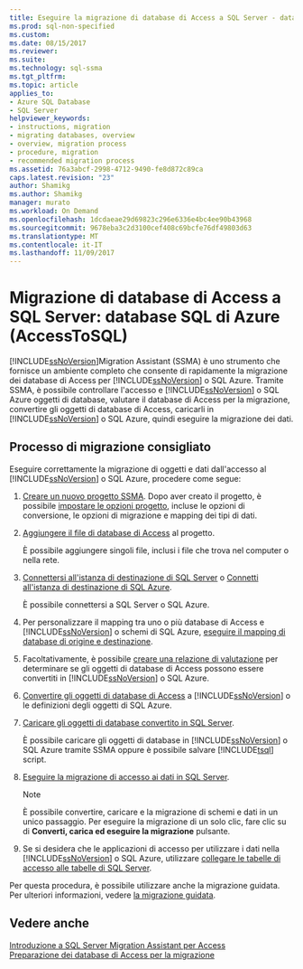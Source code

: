 ```yaml
---
title: Eseguire la migrazione di database di Access a SQL Server - database SQL di Azure | Documenti Microsoft
ms.prod: sql-non-specified
ms.custom: 
ms.date: 08/15/2017
ms.reviewer: 
ms.suite: 
ms.technology: sql-ssma
ms.tgt_pltfrm: 
ms.topic: article
applies_to:
- Azure SQL Database
- SQL Server
helpviewer_keywords:
- instructions, migration
- migrating databases, overview
- overview, migration process
- procedure, migration
- recommended migration process
ms.assetid: 76a3abcf-2998-4712-9490-fe8d872c89ca
caps.latest.revision: "23"
author: Shamikg
ms.author: Shamikg
manager: murato
ms.workload: On Demand
ms.openlocfilehash: 1dcdaeae29d69823c296e6336e4bc4ee90b43968
ms.sourcegitcommit: 9678eba3c2d3100cef408c69bcfe76df49803d63
ms.translationtype: MT
ms.contentlocale: it-IT
ms.lasthandoff: 11/09/2017
---
```

# <a name="migrating-access-databases-to-sql-server---azure-sql-db-accesstosql"></a>Migrazione di database di Access a SQL Server: database SQL di Azure (AccessToSQL)
[!INCLUDE[ssNoVersion](../../includes/ssnoversion_md.md)]Migration Assistant (SSMA) è uno strumento che fornisce un ambiente completo che consente di rapidamente la migrazione dei database di Access per [!INCLUDE[ssNoVersion](../../includes/ssnoversion_md.md)] o SQL Azure. Tramite SSMA, è possibile controllare l'accesso e [!INCLUDE[ssNoVersion](../../includes/ssnoversion_md.md)] o SQL Azure oggetti di database, valutare il database di Access per la migrazione, convertire gli oggetti di database di Access, caricarli in [!INCLUDE[ssNoVersion](../../includes/ssnoversion_md.md)] o SQL Azure, quindi eseguire la migrazione dei dati.  
  
## <a name="recommended-migration-process"></a>Processo di migrazione consigliato  
Eseguire correttamente la migrazione di oggetti e dati dall'accesso al [!INCLUDE[ssNoVersion](../../includes/ssnoversion_md.md)] o SQL Azure, procedere come segue:  
  
1.  [Creare un nuovo progetto SSMA](http://msdn.microsoft.com/f2d1f0b0-5394-4adb-b3f3-abd71eb68ca7). Dopo aver creato il progetto, è possibile [impostare le opzioni progetto](http://msdn.microsoft.com/0a7304df-2f35-4453-96ef-7ac83dea1167), incluse le opzioni di conversione, le opzioni di migrazione e mapping dei tipi di dati.  
  
2.  [Aggiungere il file di database di Access](http://msdn.microsoft.com/e944c740-4c8a-4bc1-b0ed-be57bc06dced) al progetto.  
  
    È possibile aggiungere singoli file, inclusi i file che trova nel computer o nella rete.  
  
3.  [Connettersi all'istanza di destinazione di SQL Server](http://msdn.microsoft.com/f84cf007-ddf1-4396-a07c-3e0729abc769) o [Connetti all'istanza di destinazione di SQL Azure](http://msdn.microsoft.com/1ba0d113-dc05-4431-8689-e14a8821bafd).  
  
    È possibile connettersi a SQL Server o SQL Azure.  
  
4.  Per personalizzare il mapping tra uno o più database di Access e [!INCLUDE[ssNoVersion](../../includes/ssnoversion_md.md)] o schemi di SQL Azure, [eseguire il mapping di database di origine e destinazione](http://msdn.microsoft.com/69bee937-7b2c-49ee-8866-7518c683fad4).  
  
5.  Facoltativamente, è possibile [creare una relazione di valutazione](http://msdn.microsoft.com/8b9e23d6-da62-437a-8c05-8ad2628b9441) per determinare se gli oggetti di database di Access possono essere convertiti in [!INCLUDE[ssNoVersion](../../includes/ssnoversion_md.md)] o SQL Azure.  
  
6.  [Convertire gli oggetti di database di Access](http://msdn.microsoft.com/e0ef67bf-80a6-4e6c-a82d-5d46e0623c6c) a [!INCLUDE[ssNoVersion](../../includes/ssnoversion_md.md)] o le definizioni degli oggetti di SQL Azure.  
  
7.  [Caricare gli oggetti di database convertito in SQL Server](http://msdn.microsoft.com/4e854eee-b10c-4f0b-9d9e-d92416e6f2ba).  
  
    È possibile caricare gli oggetti di database in [!INCLUDE[ssNoVersion](../../includes/ssnoversion_md.md)] o SQL Azure tramite SSMA oppure è possibile salvare [!INCLUDE[tsql](../../includes/tsql_md.md)] script.  
  
8.  [Eseguire la migrazione di accesso ai dati in SQL Server](http://msdn.microsoft.com/f3b18af7-1af0-499d-a00d-a0af94895625).  
  
    > [!NOTE]  
    > È possibile convertire, caricare e la migrazione di schemi e dati in un unico passaggio. Per eseguire la migrazione di un solo clic, fare clic su di **Converti, carica ed eseguire la migrazione** pulsante.  
  
9. Se si desidera che le applicazioni di accesso per utilizzare i dati nella [!INCLUDE[ssNoVersion](../../includes/ssnoversion_md.md)] o SQL Azure, utilizzare [collegare le tabelle di accesso alle tabelle di SQL Server](http://msdn.microsoft.com/82374ad2-7737-4164-a489-13261ba393d4).  
  
Per questa procedura, è possibile utilizzare anche la migrazione guidata. Per ulteriori informazioni, vedere [la migrazione guidata](http://msdn.microsoft.com/5bab5914-b2ae-4795-8cf5-83e42d64bef2).  
  
## <a name="see-also"></a>Vedere anche  
[Introduzione a SQL Server Migration Assistant per Access](http://msdn.microsoft.com/462a731f-08f1-44e1-9eeb-4deac6d2f6c5)  
[Preparazione dei database di Access per la migrazione](http://msdn.microsoft.com/9b80a9e0-08e7-4b4d-b5ec-cc998d3f5114)
